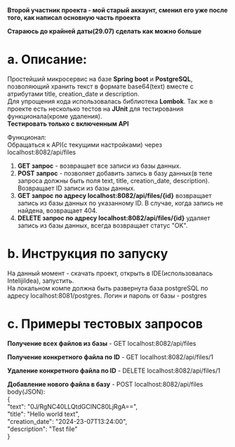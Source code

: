 **Второй участник проекта - мой старый аккаунт, сменил его уже после того, как написал основную часть проекта**

**Стараюсь до крайней даты(29.07) сделать как можно больше**
# a. Описание:
Простейший микросервис на базе **Spring boot** и **PostgreSQL**, позволяющий хранить текст в формате base64(text) вместе с атрибутами title, creation_date и description.\
Для упрощения кода использовалась библиотека **Lombok**. Так же в проекте есть несколько тестов на **JUnit** для тестирования функционала(кроме удаления).\
**Тестировать только с включенным API**

Функционал:\
Обращаться к API(с текущими настройками) через localhost:8082/api/files
1. **GET запрос** - возвращает все записи из базы данных.
2. **POST запрос** - позволяет добавить запись в базу данных(в теле запроса должны быть поля text, title, creation_date, description). Возвращает ID записи из базы данных.
3. **GET запрос по адресу localhost:8082/api/files/{id}** возвращает запись из базы данных по указанному ID. В случае, когда запись не найдена, возвращает 404.
4. **DELETE запрос по адресу localhost:8082/api/files/{id}** удаляет запись из базы данных, всегда возвращает статус "OK".
# b. Инструкция по запуску
На данный момент - скачать проект, открыть в IDE(использовалась IntelijiIdea), запустить.\
На локальном компе должна быть развернута база postgreSQL по адресу localhost:8081/postgres. Логин и пароль от базы - postgres

# c. Примеры тестовых запросов
**Получение всех файлов из базы** - GET localhost:8082/api/files

**Получение конкретного файла по ID** - GET localhost:8082/api/files/1

**Удаление конкретного файла по ID** - DELETE localhost:8082/api/files/1

**Добавление нового файла в базу** -
POST localhost:8082/api/files\
body(JSON):\
{\
"text": "0J/RgNC40LLQtdGCINC80LjRgA==",\
"title": "Hello world text",\
"creation_date": "2024-23-07T13:24:00",\
"description": "Test file"\
}



